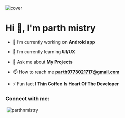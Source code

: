 ![cover](https://github.com/P-mistry/P-mistry/assets/75114126/7f9f9152-7c57-4177-a061-0cb075fa91ff)

<h1>Hi 👋, I'm parth mistry</h1>

- 🔭 I’m currently working on **Android app**

- 🌱 I’m currently learning **UI/UX**

- 💬 Ask me about **My Projects**

- 📫 How to reach me **parth9773021717@gmail.com**

- ⚡ Fun fact **I Thin Coffee Is Heart Of The Developer**

<h3 align="left">Connect with me:</h3>
<p align="left">
</p>

<p>&nbsp;<img align="center" src="https://github-readme-stats.vercel.app/api?username=parthnmistry&show_icons=true&locale=en" alt="parthnmistry" /></p>

